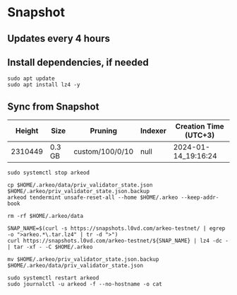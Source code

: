 # Snapshot

## Updates every 4 hours

## Install dependencies, if needed
```
sudo apt update
sudo apt install lz4 -y
```

## Sync from Snapshot  
| Height  | Size | Pruning | Indexer | Creation Time (UTC+3) |
| --------- | --------- | --------- | --------- | --------- |
| 2310449  | 0.3 GB  | custom/100/0/10 | null | 2024-01-14_19:16:24 |

```
sudo systemctl stop arkeod

cp $HOME/.arkeo/data/priv_validator_state.json $HOME/.arkeo/priv_validator_state.json.backup
arkeod tendermint unsafe-reset-all --home $HOME/.arkeo --keep-addr-book

rm -rf $HOME/.arkeo/data 

SNAP_NAME=$(curl -s https://snapshots.l0vd.com/arkeo-testnet/ | egrep -o ">arkeo.*\.tar.lz4" | tr -d ">")
curl https://snapshots.l0vd.com/arkeo-testnet/${SNAP_NAME} | lz4 -dc - | tar -xf - -C $HOME/.arkeo

mv $HOME/.arkeo/priv_validator_state.json.backup $HOME/.arkeo/data/priv_validator_state.json

sudo systemctl restart arkeod
sudo journalctl -u arkeod -f --no-hostname -o cat